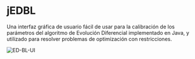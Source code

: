 # jEDBL
Una interfaz gráfica de usuario fácil de usar para la calibración de los parámetros del algoritmo de Evolución Diferencial implementado en Java, y utilizado para resolver problemas de optimización con restricciones.


![ED-BL-UI](https://user-images.githubusercontent.com/52833089/231825702-bd574f9d-952c-4fe2-a23c-858fda7edcc6.png)
